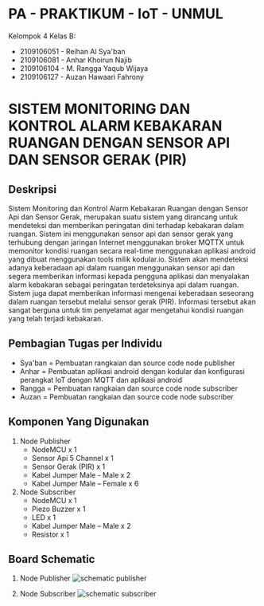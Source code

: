 # PA - PRAKTIKUM - IoT - UNMUL

Kelompok 4 Kelas B:
- 2109106051 - Reihan Al Sya'ban
- 2109106081 - Anhar Khoirun Najib
- 2109106104 - M. Rangga Yaqub Wijaya
- 2109106127 - Auzan Hawaari Fahrony 

# SISTEM MONITORING DAN KONTROL ALARM KEBAKARAN RUANGAN DENGAN SENSOR API DAN SENSOR GERAK (PIR)
## Deskripsi 
Sistem Monitoring dan Kontrol Alarm Kebakaran Ruangan dengan Sensor Api dan Sensor Gerak, merupakan suatu sistem yang dirancang untuk mendeteksi dan memberikan peringatan dini terhadap kebakaran dalam ruangan. Sistem ini menggunakan sensor api dan sensor gerak yang terhubung dengan jaringan Internet menggunakan broker MQTTX untuk memonitor kondisi ruangan secara real-time menggunakan aplikasi android yang dibuat menggunakan tools milik kodular.io. 
Sistem akan mendeteksi adanya keberadaan api dalam ruangan menggunakan sensor api dan segera memberikan informasi kepada pengguna aplikasi dan menyalakan alarm kebakaran sebagai peringatan terdeteksinya api dalam ruangan. Sistem juga dapat memberikan informasi mengenai keberadaan seseorang dalam ruangan tersebut melalui sensor gerak (PIR). Informasi tersebut akan sangat berguna untuk tim penyelamat agar mengetahui kondisi ruangan yang telah terjadi kebakaran.

## Pembagian Tugas per Individu
- Sya'ban = Pembuatan rangkaian dan source code node publisher
- Anhar = Pembuatan aplikasi android dengan kodular dan konfigurasi perangkat IoT dengan MQTT dan aplikasi android
- Rangga = Pembuatan rangkaian dan source code node subscriber
- Auzan = Pembuatan rangkaian dan source code node subscriber

## Komponen Yang Digunakan 
1. Node Publisher
   - NodeMCU x 1
   - Sensor Api 5 Channel x 1
   - Sensor Gerak (PIR) x 1
   - Kabel Jumper Male - Male x 2
   - Kabel Jumper Male – Female x 6
2. Node Subscriber
   - NodeMCU x 1
   - Piezo Buzzer x 1
   - LED x 1
   - Kabel Jumper Male – Male x 2
   - Resistor x 1

## Board Schematic
1. Node Publisher
   ![schematic publisher](https://github.com/Anhar12/pa-praktikum-iot-unmul-b4/assets/92861249/145c7a0a-fdf7-4a20-83e2-b90a24d4dbed)

3. Node Subscriber
   ![schematic subscriber](https://github.com/Anhar12/pa-praktikum-iot-unmul-b4/assets/92861249/4d606461-6c2c-48be-b359-37680b68d60b)
